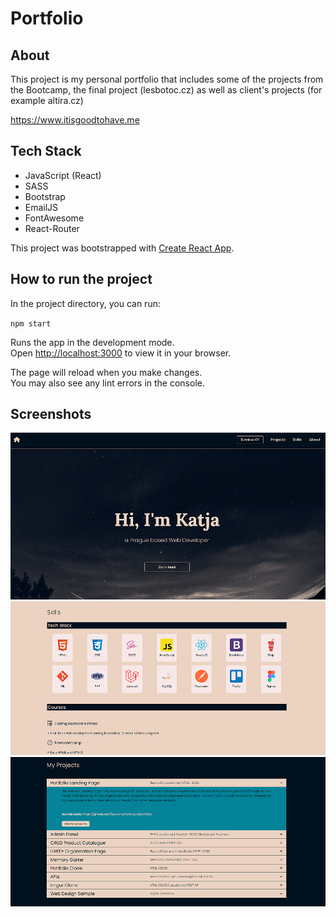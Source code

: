 # Portfolio

## About

This project is my personal portfolio that includes some of the projects from the Bootcamp, the final project (lesbotoc.cz) as well as client's projects (for example altira.cz)

https://www.itisgoodtohave.me

## Tech Stack

- JavaScript (React)
- SASS
- Bootstrap
- EmailJS
- FontAwesome
- React-Router

This project was bootstrapped with [Create React App](https://github.com/facebook/create-react-app).

## How to run the project

In the project directory, you can run:

`npm start`

Runs the app in the development mode.\
Open [http://localhost:3000](http://localhost:3000) to view it in your browser.

The page will reload when you make changes.\
You may also see any lint errors in the console.

## Screenshots

<img src="https://github.com/queuing4oranges/portfolio/blob/main/screenshots/ScreenShPortfolio1.PNG">

<img src="https://github.com/queuing4oranges/portfolio/blob/main/screenshots/ScreenShPortfolio2.PNG">

<img src="https://github.com/queuing4oranges/portfolio/blob/main/screenshots/ScreenShPortfolio3.PNG">
